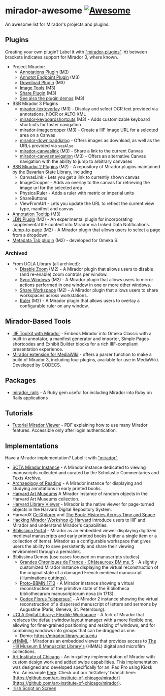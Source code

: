 
# mirador-awesome [![Awesome](https://cdn.rawgit.com/sindresorhus/awesome/d7305f38d29fed78fa85652e3a63e154dd8e8829/media/badge.svg)](https://github.com/sindresorhus/awesome)

An awesome list for Mirador's projects and plugins.

## Plugins

Creating your own plugin? Label it with ["mirador-plugins"](https://github.com/search?q=topic%3Amirador-plugins&type=Repositories). `M3` between brackets indicates support for Mirador 3, where known. 

- Project Mirador:
     - [Annotations Plugin](https://github.com/ProjectMirador/mirador-annotations) (M3)
     - [Annotot Endpoint Plugin](https://github.com/ProjectMirador/mirador-annotot-endpoint-plugin)  (M3)
     - [Download Plugin](https://github.com/ProjectMirador/mirador-dl-plugin) (M3)
     - [Image Tools](https://github.com/ProjectMirador/mirador-image-tools) (M3)
     - [Share Plugin](https://github.com/ProjectMirador/mirador-share-plugin) (M3)
     - [See also the plugin demos](https://github.com/ProjectMirador/mirador-plugin-demos) (M3)
- BSB Mirador 3 Plugins
    - [mirador-textoverlay](https://github.com/dbmdz/mirador-textoverlay) (M3) - Display and select OCR text provided via annotations, hOCR or ALTO XML
    - [mirador-keyboardshortcuts](https://github.com/dbmdz/mirador-keyboardshortcuts) (M3) - Adds customizable keyboard shortcuts for faster navigation
    - [mirador-imagecropper](https://github.com/dbmdz/mirador-imagecropper) (M3) - Create a IIIF Image URL for a selected area on a Canvas
    - [mirador-downloaddialog](https://github.com/dbmdz/mirador-downloaddialog) - Offers images as download, as well as the URLs provided via `seeAlso`
    - [mirador-canvaslink](https://github.com/dbmdz/mirador-canvaslink) (M3) - Share a link to the current Canvas
    - [mirador-canvasnavigation](https://github.com/dbmdz/mirador-canvasnavigation) (M3) - Offers an alternative Canvas navigation with the ability to jump to arbitrary canvases
- [BSB Mirador 2 Plugins](https://github.com/dbmdz/mirador-plugins) (M2) - A repository of Mirador plugins maintained by the Bavarian State Library, including
    - CanvasLink - Lets you get a link to currently shown canvas
    - ImageCropper - Adds an overlay to the canvas for retrieving the image url for the selected area
    - PhysicalRuler - Adds a ruler with metric or imperial units
    - ShareButtons
    - ViewFromUrl - Lets you update the URL to reflect the current view type, manifest and canvas
- [Annotation Tooltip](https://github.com/2SC1815J/mirador-annotation-tooltip-plugin) (M3)
- [LDN Plugin](https://github.com/jeffreycwitt/mirador-ldn-plugin) (M2) - An experimental plugin for incorporating supplemental IIIF content into Mirador via Linked Data Notifications.
- [Jump-to-page](https://github.com/sul-dlss/mirador-jump-to-page) (M2) - A Mirador plugin that allows users to select a page from a dropdown.
- [Metadata Tab plugin](https://github.com/Daniel-KM/Mirador-plugin-MetadataTab) (M2) - developed for Omeka S. 

### Archived
- From UCLA Library (all archived): 
    - [Disable Zoom](https://github.com/UCLALibrary/mirador-disable-zoom) (M2) - A Mirador plugin that allows users to disable (and re-enable) zoom controls per window.
    - [Sync Windows](https://github.com/UCLALibrary/mirador-sync-windows) (M2) - A Mirador plugin that allows users to mirror actions performed in one window in one or more other windows.
    - [Share Workspace](https://github.com/UCLALibrary/mirador-share-workspace) (M2) - A Mirador plugin that allows users to share workspaces across workstations.
    - [Ruler](https://github.com/UCLALibrary/mirador-ruler) (M2) - A Mirador plugin that allows users to overlay a configurable ruler on any window.

## Mirador-Based Tools

- [IIIF Toolkit with Mirador](https://github.com/utlib/IiifItems) - Embeds Mirador into Omeka Classic with a built-in annotator, a manifest generator and importer, Simple Pages shortcodes and Exhibit Builder blocks for a rich IIIF-compliant presentation experience.
- [Mirador extension for MediaWiki](https://github.com/a-g-van-hamel-foundation/Mirador/) - offers a parser function to make a build of Mirador 3, including four plugins, available for use in MediaWiki. Developed by CODECS.

## Packages
- [mirador_rails](https://github.com/sul-dlss/mirador_rails) - A Ruby gem useful for including Mirador into Ruby on Rails applications

## Tutorials

- [Tutorial Mirador Viewer](http://heron-net.be/libisplus/themes/LIBIS_PLUS/images/Docs/Tutorial_Mirador.pdf) - PDF explaining how to use many Mirador features. Accessible only after login authentication.

## Implementations

Have a Mirador implementation? Label it with ["mirador"](https://github.com/search?q=topic%3Amirador&type=Repositories)

- [SCTA Mirador Instance](http://mirador.scta.info) - A Mirador instance dedicated to viewing manuscripts collected and curated by the Scholastic Commentaries and Texts Archive.
- [Archaeology of Reading](http://archaeologyofreading.org/viewer/) - A Mirador instance for displaying and studying annotations in early printed books.
- [Harvard Art Museums](http://apps.harvardartmuseums.org/mirador/) A Mirador instance of random objects in the Harvard Art Museums collection.
- [Harvard Library Viewer](https://iiif.lib.harvard.edu/manifests/view/drs:5981093$9b) - Mirador is the native viewer for page-turned objects in the Harvard Digital Repository System.
- HarvardX [CellXplorer](https://courses.edx.org/courses/course-v1:HarvardX+MCB64.1x+2T2016/d16e07a5cec442eeb7cd9dfcb695dce0/) and [The Book: Histories Across Time and Space](https://www.edx.org/book-histories-across-time-space-0).
- [Hacking Mirador Workshop @ Harvard](http://darthcrimson.org/hacking-mirador/) Introduce users to IIIF and Mirador and understand Mirador's capabilities.
- [Biblissima Portal](http://biblissima.fr) - Mirador as an embedded viewer displaying digitized medieval manuscripts and early printed books (either a single item or a collection of items). Mirador as a configurable workspace that gives users the ability to save persistently and share their viewing environment through a permalink.
- Biblissima Demos (use cases focused on manuscripts studies)
  - [Grandes Chroniques de France - Châteauroux BM ms. 5](http://demos.biblissima-condorcet.fr/chateauroux/demo/) - A slightly customized Mirador instance displaying the virtual reconstruction of the original state of a damaged French medieval manuscript (illuminations cuttings).
  - [Proto-BBMN 1713](http://demos.biblissima-condorcet.fr/bbmn-1713/mirador/) - A Mirador instance showing a virtual reconstruction of the primitive state of the Bibliotheca bibliothecarum manuscriptorum nova (in 1713).
  - [Codex Florus "dispersus"](http://demos.biblissima-condorcet.fr/florus/florus-dispersus/mirador/) - A Mirador 2 instance showing the virtual reconstruction of a dispersed manuscript of letters and sermons by Augustine (Paris, Geneva, St. Petersburg).
- [UCLA Digital Library: Flexible Workspace](https://github.com/UCLALibrary/mirador/tree/flexible-workspace) - A fork of Mirador that replaces the default window layout manager with a more flexible one, allowing for finer-grained positioning and resizing of windows, and for combining windows into groups that can be dragged as one.
  - Demo: https://mirador.library.ucla.edu
- [vHMML](https://www.vhmml.org) - Mirador as an embedded viewer that provides access to [The Hill Museum & Manuscript Library's](http://hmml.org/) (HMML) digital and microfilm collections. 
- [Art Institute of Chicago](https://www.artic.edu/) - An in-gallery implementation of Mirador with custom design work and added swipe capabilities. This implementation was designed and developed specifically for an iPad Pro using Kiosk Pro. An example [here](http://media.artic.edu/charleswhite/). Check out our 'inGallery' branch here: [https://github.com/art-institute-of-chicago/mirador](https://github.com/art-institute-of-chicago/mirador).
- [Irish Script on Screen](https://www.isos.dias.ie)
